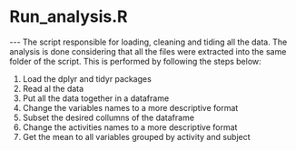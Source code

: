 <h1>Run_analysis.R</h1>
---
The script responsible for loading, cleaning and tiding all the data. The analysis is done considering that all the files were extracted into the same folder of the script. This is performed by following the steps below:

<ol>
<li>Load the dplyr and tidyr packages</li>
<li>Read al the data</li>
<li>Put all the data together in a dataframe</li>
<li>Change the variables names to a more descriptive format</li>
<li>Subset the desired collumns of the dataframe</li>
<li>Change the activities names to a more descriptive format</li>
<li>Get the mean to all variables grouped by activity and subject</li>
</ol>
